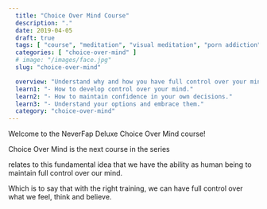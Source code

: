 ```yaml
---
  title: "Choice Over Mind Course"
  description: "."
  date: 2019-04-05
  draft: true
  tags: [ "course", "meditation", "visual meditation", "porn addiction", "addiction", "awareness", "awareness exercises", "perspective", "nofap", "neverfap", "neverfap deluxe" ]
  categories: [ "choice-over-mind" ]
  # image: "/images/face.jpg"
  slug: "choice-over-mind"

  overview: "Understand why and how you have full control over your mind."
  learn1: "- How to develop control over your mind."
  learn2: "- How to maintain confidence in your own decisions."
  learn3: "- Understand your options and embrace them."
  category: "choice-over-mind"
---
```


Welcome to the NeverFap Deluxe Choice Over Mind course!

Choice Over Mind is the next course in the series


relates to this fundamental idea that we have the ability as human being to maintain full control over our mind.

Which is to say that with the right training, we can have full control over what we feel, think and believe.


